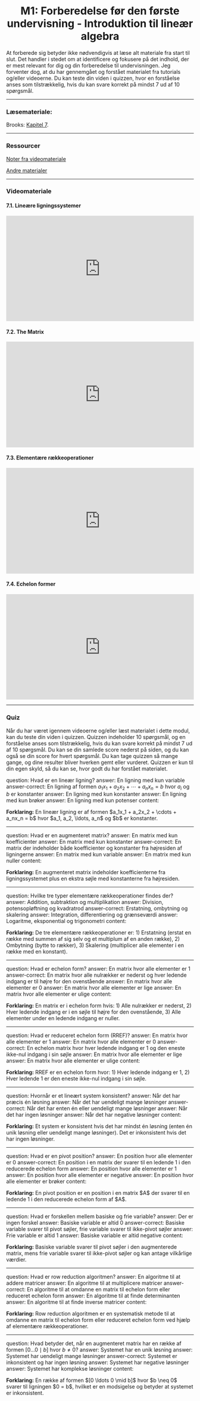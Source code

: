 ﻿<h1 align="center">M1: Forberedelse før den første undervisning - Introduktion til lineær algebra</h1>

At forberede sig betyder ikke nødvendigvis at læse alt materiale fra start til slut. Det handler i stedet om at identificere og fokusere på det indhold, der er mest relevant for dig og din forberedelse til undervisningen. Jeg forventer dog, at du har gennemgået og forstået materialet fra tutorials og/eller videoerne. Du kan teste din viden i quizzen, hvor en forståelse anses som tilstrækkelig, hvis du kan svare korrekt på mindst 7 ud af 10 spørgsmål.


<hr>

### Læsemateriale:

Brooks: [Kapitel 7](https://docs.google.com/viewer?url=https://raw.githubusercontent.com/RBrooksDK/MSE_book_v2/master/main.pdf).


<hr>

### Ressourcer

[Noter fra videomateriale](https://drive.google.com/file/d/1U0fPEaOrso99t3N2jdi1tb_6-u73QGd-/view?usp=sharing)

[Andre materialer](https://viaucdk-my.sharepoint.com/:f:/g/personal/rib_viauc_dk/EkjUOJhNa7lFscFUs9rWtwsB_2p-THcKaRcRj3M3LYR99g?e=av1cs5)


<hr>

### Videomateriale

#### 7.1. Lineære ligningssystemer

<div style="position: relative; width: 100%; height: 0; padding-bottom: 56.25%; overflow: hidden;">
    <iframe 
        src="https://drive.google.com/file/d/1uRWzqqKZHXwc9dZjAOaJ_UCrG3h74S2N/preview" 
        style="position: absolute; top: 0; left: 0; width: 100%; height: 100%; border: 0;" 
        allow="autoplay; encrypted-media" 
        allowfullscreen>
    </iframe>
</div>

#### 7.2. The Matrix

<div style="position: relative; width: 100%; height: 0; padding-bottom: 56.25%; overflow: hidden;">
    <iframe 
        src="https://drive.google.com/file/d/1mk-n7buSRbaiESQvBVeXQOIC6HFPiuoo/preview" 
        style="position: absolute; top: 0; left: 0; width: 100%; height: 100%; border: 0;" 
        allow="autoplay; encrypted-media" 
        allowfullscreen>
    </iframe>
</div>

#### 7.3. Elementære rækkeoperationer

<div style="position: relative; width: 100%; height: 0; padding-bottom: 56.25%; overflow: hidden;">
    <iframe 
        src="https://drive.google.com/file/d/1sBybIL3lIL1dXakBGS6H13J8b7cRWMQy/preview" 
        style="position: absolute; top: 0; left: 0; width: 100%; height: 100%; border: 0;" 
        allow="autoplay; encrypted-media" 
        allowfullscreen>
    </iframe>
</div>

#### 7.4. Echelon former

<div style="position: relative; width: 100%; height: 0; padding-bottom: 56.25%; overflow: hidden;">
    <iframe 
        src="https://drive.google.com/file/d/1TxR8bX70nIgH_Fovh_yHpX3YR1vb_dBD/preview" 
        style="position: absolute; top: 0; left: 0; width: 100%; height: 100%; border: 0;" 
        allow="autoplay; encrypted-media" 
        allowfullscreen>
    </iframe>
</div>

<hr>

### Quiz
Når du har været igennem videoerne og/eller læst materialet i dette modul, kan du teste din viden i quizzen. Quizzen indeholder 10 spørgsmål, og en forståelse anses som tilstrækkelig, hvis du kan svare korrekt på mindst 7 ud af 10 spørgsmål. Du kan se din samlede score nederst på siden, og du kan også se din score for hvert spørgsmål. Du kan tage quizzen så mange gange, og dine resulter bliver hverken gemt eller vurderet. Quizzen er kun til din egen skyld, så du kan se, hvor godt du har forstået materialet.

<?quiz?>
question: Hvad er en lineær ligning?
answer: En ligning med kun variable
answer-correct: En ligning af formen $a_1x_1 + a_2x_2 + \cdots + a_nx_n = b$ hvor $a_i$ og $b$ er konstanter
answer: En ligning med kun konstanter
answer: En ligning med kun brøker
answer: En ligning med kun potenser
content:
<p><strong>Forklaring:</strong> En lineær ligning er af formen $a_1x_1 + a_2x_2 + \cdots + a_nx_n = b$ hvor $a_1, a_2, \ldots, a_n$ og $b$ er konstanter.</p>
<?/quiz?>

---

<?quiz?>
question: Hvad er en augmenteret matrix?
answer: En matrix med kun koefficienter
answer: En matrix med kun konstanter
answer-correct: En matrix der indeholder både koefficienter og konstanter fra højresiden af ligningerne
answer: En matrix med kun variable
answer: En matrix med kun nuller
content:
<p><strong>Forklaring:</strong> En augmenteret matrix indeholder koefficienterne fra ligningssystemet plus en ekstra søjle med konstanterne fra højresiden.</p>
<?/quiz?>

---

<?quiz?>
question: Hvilke tre typer elementære rækkeoperationer findes der?
answer: Addition, subtraktion og multiplikation
answer: Division, potensopløftning og kvadratrod
answer-correct: Erstatning, ombytning og skalering
answer: Integration, differentiering og grænseværdi
answer: Logaritme, eksponential og trigonometri
content:
<p><strong>Forklaring:</strong> De tre elementære rækkeoperationer er: 1) Erstatning (erstat en række med summen af sig selv og et multiplum af en anden række), 2) Ombytning (bytte to rækker), 3) Skalering (multiplicer alle elementer i en række med en konstant).</p>
<?/quiz?>

---

<?quiz?>
question: Hvad er echelon form?
answer: En matrix hvor alle elementer er 1
answer-correct: En matrix hvor alle nulrækker er nederst og hver ledende indgang er til højre for den ovenstående
answer: En matrix hvor alle elementer er 0
answer: En matrix hvor alle elementer er lige
answer: En matrix hvor alle elementer er ulige
content:
<p><strong>Forklaring:</strong> En matrix er i echelon form hvis: 1) Alle nulrækker er nederst, 2) Hver ledende indgang er i en søjle til højre for den ovenstående, 3) Alle elementer under en ledende indgang er nuller.</p>
<?/quiz?>

---

<?quiz?>
question: Hvad er reduceret echelon form (RREF)?
answer: En matrix hvor alle elementer er 1
answer: En matrix hvor alle elementer er 0
answer-correct: En echelon matrix hvor hver ledende indgang er 1 og den eneste ikke-nul indgang i sin søjle
answer: En matrix hvor alle elementer er lige
answer: En matrix hvor alle elementer er ulige
content:
<p><strong>Forklaring:</strong> RREF er en echelon form hvor: 1) Hver ledende indgang er 1, 2) Hver ledende 1 er den eneste ikke-nul indgang i sin søjle.</p>
<?/quiz?>

---

<?quiz?>
question: Hvornår er et lineært system konsistent?
answer: Når det har præcis én løsning
answer: Når det har uendeligt mange løsninger
answer-correct: Når det har enten én eller uendeligt mange løsninger
answer: Når det har ingen løsninger
answer: Når det har negative løsninger
content:
<p><strong>Forklaring:</strong> Et system er konsistent hvis det har mindst én løsning (enten én unik løsning eller uendeligt mange løsninger). Det er inkonsistent hvis det har ingen løsninger.</p>
<?/quiz?>

---

<?quiz?>
question: Hvad er en pivot position?
answer: En position hvor alle elementer er 0
answer-correct: En position i en matrix der svarer til en ledende 1 i den reducerede echelon form
answer: En position hvor alle elementer er 1
answer: En position hvor alle elementer er negative
answer: En position hvor alle elementer er brøker
content:
<p><strong>Forklaring:</strong> En pivot position er en position i en matrix $A$ der svarer til en ledende 1 i den reducerede echelon form af $A$.</p>
<?/quiz?>

---

<?quiz?>
question: Hvad er forskellen mellem basiske og frie variable?
answer: Der er ingen forskel
answer: Basiske variable er altid 0
answer-correct: Basiske variable svarer til pivot søjler, frie variable svarer til ikke-pivot søjler
answer: Frie variable er altid 1
answer: Basiske variable er altid negative
content:
<p><strong>Forklaring:</strong> Basiske variable svarer til pivot søjler i den augmenterede matrix, mens frie variable svarer til ikke-pivot søjler og kan antage vilkårlige værdier.</p>
<?/quiz?>

---

<?quiz?>
question: Hvad er row reduction algoritmen?
answer: En algoritme til at addere matricer
answer: En algoritme til at multiplicere matricer
answer-correct: En algoritme til at omdanne en matrix til echelon form eller reduceret echelon form
answer: En algoritme til at finde determinanten
answer: En algoritme til at finde inverse matricer
content:
<p><strong>Forklaring:</strong> Row reduction algoritmen er en systematisk metode til at omdanne en matrix til echelon form eller reduceret echelon form ved hjælp af elementære rækkeoperationer.</p>
<?/quiz?>

---

<?quiz?>
question: Hvad betyder det, når en augmenteret matrix har en række af formen $[0 \ldots 0 \mid b]$ hvor $b \neq 0$?
answer: Systemet har en unik løsning
answer: Systemet har uendeligt mange løsninger
answer-correct: Systemet er inkonsistent og har ingen løsning
answer: Systemet har negative løsninger
answer: Systemet har komplekse løsninger
content:
<p><strong>Forklaring:</strong> En række af formen $[0 \ldots 0 \mid b]$ hvor $b \neq 0$ svarer til ligningen $0 = b$, hvilket er en modsigelse og betyder at systemet er inkonsistent.</p>
<?/quiz?>



